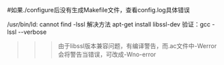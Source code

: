 #如果./configure后没有生成Makefile文件，查看config.log具体错误

/usr/bin/ld: cannot find -lssl   解决方法
apt-get install libssl-dev
验证：gcc -lssl --verbose


>>> 由于libssl版本兼容问题，有编译警告，而.ac文件中-Werror会将警告当错误，可改成-Wno-error
